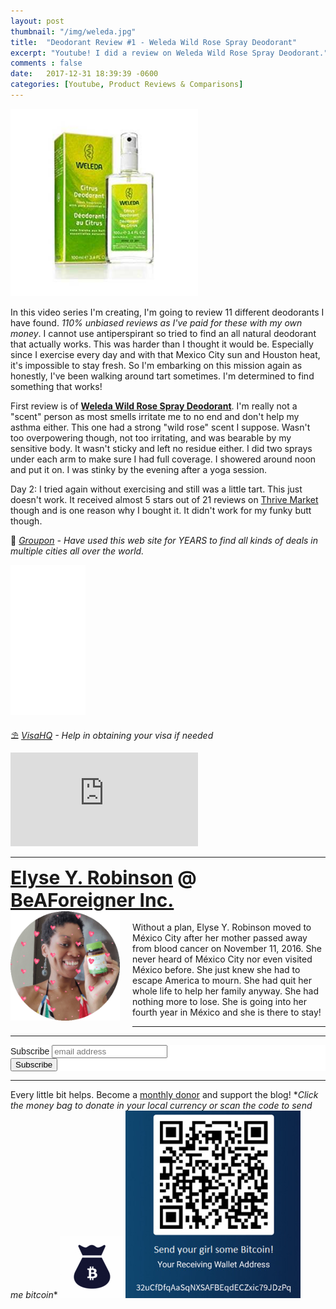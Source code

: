```yaml
---
layout: post
thumbnail: "/img/weleda.jpg"
title:  "Deodorant Review #1 - Weleda Wild Rose Spray Deodorant"
excerpt: "Youtube! I did a review on Weleda Wild Rose Spray Deodorant."
comments : false
date:   2017-12-31 18:39:39 -0600
categories: [Youtube, Product Reviews & Comparisons]
---
```


<img src="/img/weleda.jpg" width="300" height="300" alt="Weleda Deodorant">

In this video series I'm creating, I'm going to review 11 different deodorants I have found. <em>110% unbiased reviews as I've paid for these with my own money</em>. I cannot use antiperspirant so tried to find an all natural deodorant that actually works. This was harder than I thought it would be. Especially since I exercise every day and with that Mexico City sun and Houston heat, it's impossible to stay fresh. So I'm embarking on this mission again as honestly, I've been walking around tart sometimes. I'm determined to find something that works!

First review is of <strong><a href="https://amzn.to/2OpKLix" target="_blank">Weleda Wild Rose Spray Deodorant</a></strong>. I'm really not a "scent" person as most smells irritate me to no end and don't help my asthma either. This one had a strong "wild rose" scent I suppose. Wasn't too overpowering though, not too irritating, and was bearable by my sensitive body. It wasn't sticky and left no residue either. I did two sprays under each arm to make sure I had full coverage. I showered around noon and put it on. I was stinky by the evening after a yoga session.

Day 2: I tried again without exercising and still was a little tart. This just doesn't work. It received almost 5 stars out of 21 reviews on <a href="http://thrv.me/5GdHYS" target="_blank">Thrive Market</a> though and is one reason why I bought it. It didn't work for my funky butt though.

🗿 <i><a href="https://www.groupon.com/visitor_referral/h/ee4bce1e-84de-4387-a735-d59d04539960" target="_blank">Groupon</a> - Have used this web site for YEARS to find all kinds of deals in multiple cities all over the world.</i><br>

<iframe style="width:120px;height:240px;" marginwidth="0" marginheight="0" scrolling="no" frameborder="0" src="//ws-na.amazon-adsystem.com/widgets/q?ServiceVersion=20070822&OneJS=1&Operation=GetAdHtml&MarketPlace=US&source=ac&ref=tf_til&ad_type=product_link&tracking_id=keenready00-20&marketplace=amazon&region=US&placement=B0012HCCNI&asins=B0012HCCNI&linkId=4446ab5d38343fb683b1b1b61db6f8dc&show_border=false&link_opens_in_new_window=false&price_color=333333&title_color=0066c0&bg_color=ffffff">
    </iframe>

⛱️ <i><a href="https://www.visahq.com/?a_aid=vaff9616" target="_blank">VisaHQ</a> - Help in obtaining your visa if needed</i><br>

<iframe src="https://www.youtube.com/embed/FJWGg9Ps26U" frameborder="0" allow="accelerometer; autoplay; encrypted-media; gyroscope; picture-in-picture" allowfullscreen></iframe>

<hr>

<div style="font-size: 30px; font-weight: bold;"><a href="https://elyserobinson.com" target="_blank">Elyse Y. Robinson</a> @ <a href="https://www.beaforeigner.com" target="_blank">BeAForeigner Inc.</a></div>
<div style="float: left; padding: 0 20px 20px 0;"><img src="/img/me86.gif" width="175" height="175" alt="Elyse Y. Robinson"></div>
<br>
Without a plan, Elyse Y. Robinson moved to México City after her mother passed away from blood cancer on November 11, 2016. She never heard of México City nor even visited México before. She just knew she had to escape America to mourn. She had quit her whole life to help her family anyway. She had nothing more to lose. She is going into her fourth year in México and she is there to stay!

<hr>

<div class="sharethis-inline-share-buttons"></div>

<hr>

<!-- Begin Mailchimp Signup Form -->
<link href="//cdn-images.mailchimp.com/embedcode/horizontal-slim-10_7.css" rel="stylesheet" type="text/css">
<style type="text/css">
	#mc_embed_signup{background:#fff; clear:left; font:14px Helvetica,Arial,sans-serif; width:100%;}
	/* Add your own Mailchimp form style overrides in your site stylesheet or in this style block.
	   We recommend moving this block and the preceding CSS link to the HEAD of your HTML file. */
</style>
<div id="mc_embed_signup">
<form action="https://elyserobinson.us14.list-manage.com/subscribe/post?u=d8681ae8829338461cc453b4a&amp;id=f1fd37520f" method="post" id="mc-embedded-subscribe-form" name="mc-embedded-subscribe-form" class="validate" target="_blank" novalidate>
    <div id="mc_embed_signup_scroll">
	<label for="mce-EMAIL">Subscribe</label>
	<input type="email" value="" name="EMAIL" class="email" id="mce-EMAIL" placeholder="email address" required>
    <!-- real people should not fill this in and expect good things - do not remove this or risk form bot signups-->
    <div style="position: absolute; left: -5000px;" aria-hidden="true"><input type="text" name="b_d8681ae8829338461cc453b4a_f1fd37520f" tabindex="-1" value=""></div>
    <div class="clear"><input type="submit" value="Subscribe" name="subscribe" id="mc-embedded-subscribe" class="button"></div>
    </div>
</form>
</div>

<!--End mc_embed_signup-->

<hr>

<div class="text-align: center">
Every little bit helps. Become a <a href="https://liberapay.com/elyserobinson" target="_blank">monthly donor</a> and support the blog! *<i>Click the money bag to donate in your local currency or scan the code to send me bitcoin</i>*
<a href="https://liberapay.com/elyserobinson" target="_blank"><img src="/img/419_money_bag_BTC_solid.gif" width="100" height="100" alt="Love Elyse? Send some money!"></a>

<picture>
  <source srcset="/img/bitcoin.webp" type="image/webp">
  <source srcset="/img/bitcoin.jpeg" type="image/jpeg">
  <img src="/img/bitcoin.jpeg" width="280" height="300" alt="Love Elyse? Send some bitcoin!">
</picture>
</div>
